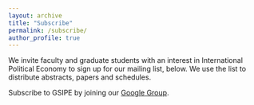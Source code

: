 ```yaml
---
layout: archive
title: "Subscribe"
permalink: /subscribe/
author_profile: true
---
```


We invite faculty and graduate students with an interest in International Political Economy to sign up for our mailing list, below. We use the list to distribute abstracts, papers and schedules.

<a id='mailing'></a>
Subscribe to GSIPE by joining our [Google Group](https://groups.google.com/u/0/g/gradipe).
